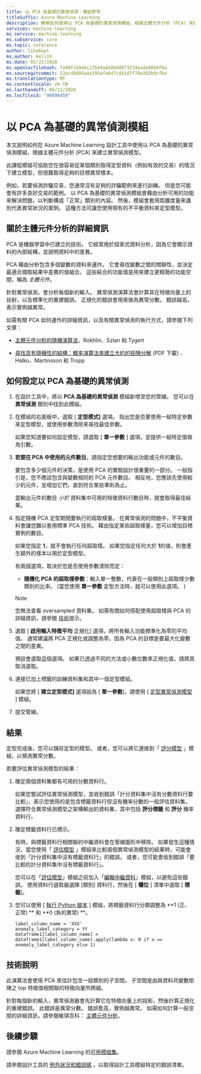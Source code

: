 ```yaml
---
title: 以 PCA 為基礎的異常偵測：模組參考
titleSuffix: Azure Machine Learning
description: 瞭解如何使用以 PCA 為基礎的異常偵測模組，根據主體元件分析 (PCA) 來建立異常偵測模型。
services: machine-learning
ms.service: machine-learning
ms.subservice: core
ms.topic: reference
author: likebupt
ms.author: keli19
ms.date: 02/22/2020
ms.openlocfilehash: fa90fcb9ebc17be9a658b08873234eada98b0fba
ms.sourcegitcommit: 53acd9895a4a395efa6d7cd41d7f78e392b9cfbe
ms.translationtype: MT
ms.contentlocale: zh-TW
ms.lasthandoff: 09/22/2020
ms.locfileid: "90898459"
---
```

# <a name="pca-based-anomaly-detection-module"></a>以 PCA 為基礎的異常偵測模組

本文說明如何在 Azure Machine Learning 設計工具中使用以 PCA 為基礎的異常偵測模組，根據主體元件分析 (PCA) 來建立異常偵測模型。

此課程模組可協助您在很容易從某個類別取得定型資料（例如有效的交易）的情況下建立模型，但很難取得足夠的目標異常樣本。 

例如，若要偵測詐騙交易，您通常沒有足夠的詐騙範例來進行訓練。 但是您可能會有許多良好交易的範例。 以 PCA 為基礎的異常偵測模組會藉由分析可用的功能來解決問題，以判斷構成「正常」類別的內容。 然後，模組會套用距離度量來識別代表異常狀況的案例。 這種方法可讓您使用現有的不平衡資料來定型模型。

## <a name="more-about-principal-component-analysis"></a>關於主體元件分析的詳細資訊

PCA 是機器學習中已建立的技術。 它經常用於探索式資料分析，因為它會顯示資料的內部結構，並說明資料中的差異。

PCA 藉由分析包含多個變數的資料來運作。 它會尋找變數之間的關聯性，並決定最適合擷取結果中差異的值組合。 這些結合的功能值是用來建立更精簡的功能空間，稱為 *主體元件*。

針對異常偵測，會分析每個新的輸入。 異常偵測演算法會計算其在特徵向量上的投射，以及標準化的重建錯誤。 正規化的錯誤會用來做為異常分數。 錯誤越高，表示實例越異常。

如需有關 PCA 如何運作的詳細資訊，以及有關異常偵測的執行方式，請參閱下列文章：

- [主體元件分析的隨機演算法](https://arxiv.org/abs/0809.2274)，Rokhlin、Szlan 和 Tygert

- [尋找具有隨機性的結構：概率演算法來建立大約的矩陣分解](http://users.cms.caltech.edu/~jtropp/papers/HMT11-Finding-Structure-SIREV.pdf) (PDF 下載) 、Halko、Martinsson 和 Tropp

## <a name="how-to-configure-pca-based-anomaly-detection"></a>如何設定以 PCA 為基礎的異常偵測

1. 在設計工具中，將以 **PCA 為基礎的異常偵測** 模組新增至您的管線。 您可以在 **異常偵測** 類別中找到此模組。

2. 在模組的右面板中，選取 [ **定型模式]** 選項。 指出您是否要使用一組特定參數來定型模型，或使用參數清除來尋找最佳參數。

    如果您知道要如何設定模型，請選取 [ **單一參數** ] 選項，並提供一組特定值做為引數。

3. **若要在 PCA 中使用的元件數目**，請指定您想要的輸出功能或元件的數目。

    要包含多少個元件的決策，是使用 PCA 的實驗設計很重要的一部分。 一般指引是，您不應該包含與變數相同的 PCA 元件數目。 相反地，您應該先使用較少的元件，並增加它們，直到符合某些準則為止。

    當輸出元件的數目 *小於* 資料集中可用的特徵資料行數目時，就會取得最佳結果。

4. 指定隨機 PCA 定型期間要執行的超取樣量。 在異常偵測的問題中，不平衡資料會讓您難以套用標準 PCA 技術。 藉由指定某些超取樣量，您可以增加目標實例的數目。

    如果您指定 **1**，就不會執行任何超取樣。 如果您指定任何大於 **1**的值，則會產生額外的樣本以用於定型模型。

    有兩個選項，取決於您是否使用參數清除而定：

    - **隨機化 PCA 的超取樣參數**：輸入單一整數，代表在一般類別上超取樣少數類別的比率。  (當您使用 **單一參數** 定型方法時，就可以使用此選項。 ) 

    > [!NOTE]
    > 您無法查看 oversampled 資料集。 如需有關如何搭配使用超取樣與 PCA 的詳細資訊，請參閱 [技術](#technical-notes)提示。

5. 選取 [ **啟用輸入特徵平均** 正規化] 選項，將所有輸入功能標準化為零的平均值。 通常建議將 PCA 正規化或調整為零，因為 PCA 的目標是要最大化變數之間的差異。

    預設會選取這個選項。 如果已透過不同的方法或小數位數來正規化值，請將其取消選取。

6. 連接已加上標籤的訓練資料集和其中一個定型模組。

   如果您將 [ **建立定型模式]** 選項設為 [ **單一參數**]，請使用 [ [定型異常偵測模型](train-anomaly-detection-model.md) ] 模組。

7. 提交管線。

## <a name="results"></a>結果

定型完成後，您可以儲存定型的模型。 或者，您可以將它連接到「 [評分模型](score-model.md) 」模組，以預測異常分數。

若要評估異常偵測模型的結果：

1. 確定兩個資料集都有可用的分數資料行。

    如果您嘗試評估異常偵測模型，並收到錯誤「計分資料集中沒有分數資料行要比較」，表示您使用的是包含標籤資料行但沒有機率分數的一般評估資料集。 選擇符合異常偵測模型之架構輸出的資料集，其中包括 **評分標籤** 和 **評分** 機率資料行。

2. 確定標籤資料行已標示。

    有時，與標籤資料行相關聯的中繼資料會在管線圖形中移除。 如果發生這種情況，當您使用「 [評估模型](evaluate-model.md) 」模組來比較兩個異常偵測模型的結果時，可能會收到「計分資料集中沒有標籤資料行」的錯誤。 或者，您可能會收到錯誤「要比較的計分資料集中沒有標籤資料行」。

    您可以在「[評估模型](evaluate-model.md)」模組之前加入「[編輯中繼資料](edit-metadata.md)」模組，以避免這些錯誤。 使用資料行選取器選擇 [類別] 資料行，然後在 [ **欄位** ] 清單中選取 [ **標籤**]。

3. 您可以使用 [ [執行 Python 腳本](execute-python-script.md) ] 模組，將標籤資料行分類調整為 **1 (正、正常) ** 和 **0 (負的異常) **。

    ````
    label_column_name = 'XXX'
    anomaly_label_category = YY
    dataframe1[label_column_name] = dataframe1[label_column_name].apply(lambda x: 0 if x == anomaly_label_category else 1)
    ````

    
## <a name="technical-notes"></a>技術說明

此演算法會使用 PCA 來估計包含一般類別的子空間。 子空間是由與資料共變數矩陣之 top 特徵值相關聯的特徵向量所跨越。 

針對每個新的輸入，異常偵測器會先計算它在特徵向量上的投影，然後計算正規化的重建錯誤。 此錯誤是異常分數。 錯誤愈高，實例越異常。 如需如何計算一般空間的詳細資訊，請參閱維琪百科： [主體元件分析](https://wikipedia.org/wiki/Principal_component_analysis)。 


## <a name="next-steps"></a>後續步驟

請參閱 Azure Machine Learning 的[可用模組集](module-reference.md)。 

請參閱設計工具的 [例外狀況和錯誤碼](designer-error-codes.md) ，以取得設計工具模組特定的錯誤清單。